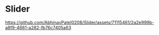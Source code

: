 # Slider

https://github.com/AbhinavPatel0208/Slider/assets/71115461/2a2e999b-a8f9-4661-a282-fb76c7405a63

